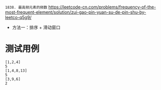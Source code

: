 
`1838. 最高频元素的频数` https://leetcode-cn.com/problems/frequency-of-the-most-frequent-element/solution/zui-gao-pin-yuan-su-de-pin-shu-by-leetco-q5g9/
- 方法一：排序 + 滑动窗口

# 测试用例

```
[1,2,4]
5
[1,4,8,13]
5
[3,9,6]
2
```
